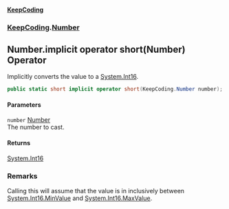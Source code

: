#### [KeepCoding](index.md 'index')
### [KeepCoding](KeepCoding.md 'KeepCoding').[Number](KeepCoding_Number.md 'KeepCoding.Number')
## Number.implicit operator short(Number) Operator
Implicitly converts the value to a [System.Int16](https://docs.microsoft.com/en-us/dotnet/api/System.Int16 'System.Int16').  
```csharp
public static short implicit operator short(KeepCoding.Number number);
```
#### Parameters
<a name='KeepCoding_Number_op_Implicitshort(KeepCoding_Number)_number'></a>
`number` [Number](KeepCoding_Number.md 'KeepCoding.Number')  
The number to cast.
  
#### Returns
[System.Int16](https://docs.microsoft.com/en-us/dotnet/api/System.Int16 'System.Int16')  
### Remarks
Calling this will assume that the value is in inclusively between [System.Int16.MinValue](https://docs.microsoft.com/en-us/dotnet/api/System.Int16.MinValue 'System.Int16.MinValue') and [System.Int16.MaxValue](https://docs.microsoft.com/en-us/dotnet/api/System.Int16.MaxValue 'System.Int16.MaxValue').  
